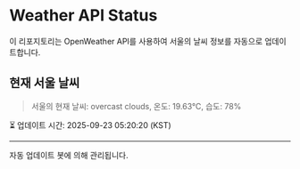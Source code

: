 
# Weather API Status

이 리포지토리는 OpenWeather API를 사용하여 서울의 날씨 정보를 자동으로 업데이트합니다.

## 현재 서울 날씨
> 서울의 현재 날씨: overcast clouds, 온도: 19.63°C, 습도: 78%

⏳ 업데이트 시간: 2025-09-23 05:20:20 (KST)

---
자동 업데이트 봇에 의해 관리됩니다.

